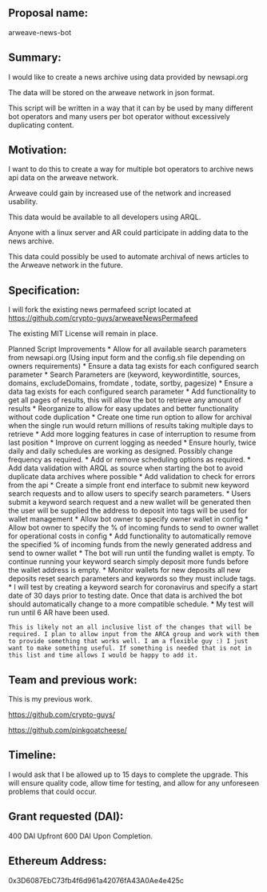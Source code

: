 ## Proposal name:
arweave-news-bot

## Summary:
I would like to create a news archive using data provided by newsapi.org 

The data will be stored on the arweave network in json format.

This script will be written in a way that it can by be used by many different bot operators and many users per bot operator without excessively duplicating content.

## Motivation:
I want to do this to create a way for multiple bot operators to archive news api data on the arweave network. 

Arweave could gain by increased use of the network and increased usability. 

This data would be available to all developers using ARQL.

Anyone with a linux server and AR could participate in adding data to the news archive.

This data could possibly be used to automate archival of news articles to the Arweave network in the future.

## Specification:
I will fork the existing news permafeed script located at https://github.com/crypto-guys/arweaveNewsPermafeed

The existing MIT License will remain in place.

Planned Script Improvements 
    * Allow for all available search parameters from newsapi.org  (Using input form and the config.sh file depending on owners requirements)
    * Ensure a data tag exists for each configured search parameter 
    * Search Parameters are (keyword, keywordintitle, sources, domains, excludeDomains, fromdate , todate, sortby, pagesize)
    * Ensure a data tag exists for each configured search parameter
    * Add functionality to get all pages of results, this will allow the bot to retrieve any amount of results
    * Reorganize to allow for easy updates and better functionality without code duplication
    * Create one time run option to allow for archival when the single run would return millions of results taking multiple days to retrieve
    * Add more logging features in case of interruption to resume from last position
    * Improve on current logging as needed
    * Ensure hourly, twice daily and daily schedules are working as designed. Possibly change frequency as required.
    * Add or remove scheduling options as required.
    * Add data validation with ARQL as source when starting the bot to avoid duplicate data archives where possible
    * Add validation to check for errors from the api
    * Create a simple front end interface to submit new keyword search requests and to allow users to specify search parameters.
    * Users submit a keyword search request and a new wallet will be generated then the user will be supplied the address to deposit into tags will be used for wallet management
    * Allow bot owner to specify owner wallet in config
    * Allow bot owner to specify the % of incoming funds to send to owner wallet for operational costs in config
    * Add functionality to automatically remove the specified % of incoming funds from the newly generated address and send to owner wallet
    * The bot will run until the funding wallet is empty. To continue running your keyword search simply deposit more funds before the wallet address is empty. 
    * Monitor wallets for new deposits all new deposits reset search parameters and keywords so they must include tags.
    * I will test by creating a keyword search for coronavirus and specify a start date of 30 days prior to testing date. Once that data is archived the bot should automatically change to a more compatible schedule.
    * My test will run until 6 AR have been used.
    
    This is likely not an all inclusive list of the changes that will be required. I plan to allow input from the ARCA group and work with them to provide something that works well. I am a flexible guy :) I just want to make something useful. If something is needed that is not in this list and time allows I would be happy to add it.

## Team and previous work:
This is my previous work.

https://github.com/crypto-guys/

https://github.com/pinkgoatcheese/

## Timeline:
I would ask that I be allowed up to 15 days to complete the upgrade. This will ensure quality code, allow time for testing,  and allow for any unforeseen problems that could occur. 


## Grant requested (DAI):
400 DAI Upfront
600 DAI Upon Completion.


## Ethereum Address:
0x3D6087EbC73fb4f6d961a42076fA43A0Ae4e425c
